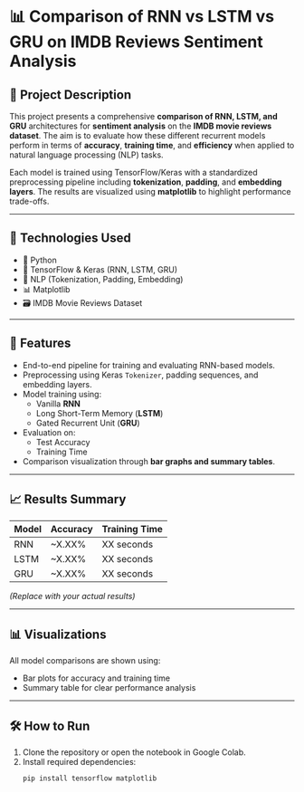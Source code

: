 # 📊 Comparison of RNN vs LSTM vs GRU on IMDB Reviews Sentiment Analysis

## 🧠 Project Description

This project presents a comprehensive **comparison of RNN, LSTM, and GRU** architectures for **sentiment analysis** on the **IMDB movie reviews dataset**. The aim is to evaluate how these different recurrent models perform in terms of **accuracy**, **training time**, and **efficiency** when applied to natural language processing (NLP) tasks.

Each model is trained using TensorFlow/Keras with a standardized preprocessing pipeline including **tokenization**, **padding**, and **embedding layers**. The results are visualized using **matplotlib** to highlight performance trade-offs.

---

## 🚀 Technologies Used

- 🐍 Python  
- 🔁 TensorFlow & Keras (RNN, LSTM, GRU)  
- 💬 NLP (Tokenization, Padding, Embedding)  
- 📊 Matplotlib  
- 🗃️ IMDB Movie Reviews Dataset

---

## 📂 Features

- End-to-end pipeline for training and evaluating RNN-based models.
- Preprocessing using Keras `Tokenizer`, padding sequences, and embedding layers.
- Model training using:
  - Vanilla **RNN**
  - Long Short-Term Memory (**LSTM**)
  - Gated Recurrent Unit (**GRU**)
- Evaluation on:
  - Test Accuracy
  - Training Time
- Comparison visualization through **bar graphs and summary tables**.

---

## 📈 Results Summary

| Model | Accuracy | Training Time |
|-------|----------|---------------|
| RNN   | ~X.XX%   | XX seconds    |
| LSTM  | ~X.XX%   | XX seconds    |
| GRU   | ~X.XX%   | XX seconds    |

_(Replace with your actual results)_

---

## 📊 Visualizations

All model comparisons are shown using:
- Bar plots for accuracy and training time
- Summary table for clear performance analysis

---

## 🛠️ How to Run

1. Clone the repository or open the notebook in Google Colab.
2. Install required dependencies:
   ```bash
   pip install tensorflow matplotlib
